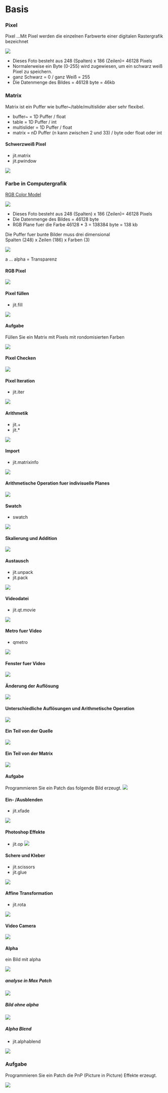 # Basis

### Pixel

Pixel ...Mit Pixel werden die einzelnen Farbwerte einer digitalen Rastergrafik bezeichnet
            
![](K1/mono.jpg) 

- Dieses Foto besteht aus 248 (Spalten) x 186 (Zeilen)= 46128 Pixels
- Normalerweise ein Byte (0-255) wird zugewiesen, um ein schwarz weiß Pixel zu speichern. 
- ganz Schwarz = 0 / ganz Weiß = 255
- Die Datenmenge des Bildes = 46128 byte = 46kb

### Matrix

Matrix ist ein Puffer wie buffer~/table/multislider aber sehr flexibel.

- buffer~ = 1D Puffer / float
- table = 1D Puffer / int
- multislider = 1D Puffer / float
- matrix = nD Puffer (n kann zwischen 2 und 33) / byte oder float oder int

#### Schwerzweiß Pixel

- jit.matrix
- jit.pwindow

![](K1/1.png)

### Farbe in Computergrafik

[RGB Color Model ](https://www.w3schools.com/colors/colors_picker.asp)

![](K1/park.jpg) 

- Dieses Foto besteht aus 248 (Spalten) x 186 (Zeilen)= 46128 Pixels
- Die Datenmenge des Bildes = 46128 byte 
- RGB Plane fuer die Farbe 46128 * 3 = 138384 byte = 138 kb

Die Puffer fuer bunte Bilder muss drei dimensional  
Spalten (248) x Zeilen (186) x Farben (3)

![](K1/plane.png)

a ... alpha = Transparenz

#### RGB Pixel

![](K1/2.png)

#### Pixel füllen

- jit.fill

![](K1/2_fill.png)

#### Aufgabe

Füllen Sie ein Matrix mit Pixels mit rondomisierten Farben

![](K1/assignment0.png)


#### Pixel Checken

![](K1/2_check.png)


#### Pixel Iteration

- jit.iter

![](K1/2_iter.png)


#### Arithmetik

- jit.+
- jit.*

![](K1/3.png)

#### Import


- jit.matrixinfo

![](K1/4.png)


#### Arithmetische Operation fuer indivisuelle Planes

![](K1/5.png)

#### Swatch

- swatch

![](K1/6.png)


#### Skalierung und Addition

![](K1/6_extra.png)


#### Austausch

- jit.unpack
- jit.pack

![](K1/7.png)


#### Videodatei

- jit.qt.movie

![](K1/8.png)

#### Metro fuer Video

- qmetro

![](K1/9.png)


#### Fenster fuer Video

![](K1/10.png)


#### Änderung der Auflösung 

![](K1/11.png)

#### Unterschiedliche Auflösungen und Arithmetische Operation

![](K1/11_extra.png)


#### Ein Teil von der Quelle

![](K1/12.png)

#### Ein Teil von der Matrix

![](K1/13.png)

#### Aufgabe

Programmieren Sie ein Patch das folgende Bild erzeugt. 
![](K1/assignment.png)

#### Ein- /Ausblenden

- jit.xfade

![](K1/14.png)


#### Photoshop Effekte

- jit.op
![](K1/15.png)

#### Schere und Kleber

- jit.scissors
- jit.glue

![](K1/16.png)

#### Affine Transformation

- jit.rota

![](K1/16_affine.png)
#### Video Camera 

![](K1/17.png)


#### Alpha

ein Bild mit alpha

![](K1/apple.png)


##### analyse in Max Patch

![](K1/18.png)


##### Bild ohne alpha

![](K1/18_example.png)

##### Alpha Blend

- jit.alphablend

![](K1/18_blend.png)

### Aufgabe

Programmieren Sie ein Patch die PnP (Picture in Picture) Effekte erzeugt. 


![](K1/assignment2.png)

